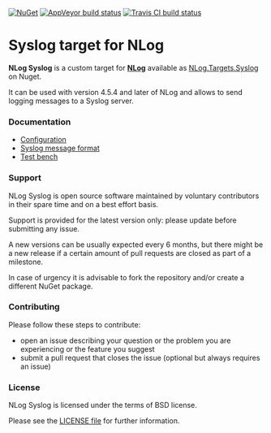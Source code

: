 [![NuGet](https://buildstats.info/nuget/Nlog.Targets.Syslog)](https://www.nuget.org/packages/NLog.Targets.Syslog/)
[![AppVeyor build status](https://ci.appveyor.com/api/projects/status/s5wqsmvk4bj76bug?svg=true)](https://ci.appveyor.com/project/luigiberrettini/nlog-targets-syslog)
[![Travis CI build status](https://travis-ci.org/luigiberrettini/NLog.Targets.Syslog.svg?branch=master)](https://travis-ci.org/luigiberrettini/NLog.Targets.Syslog)

Syslog target for NLog
======================

**NLog Syslog** is a custom target for [**NLog**](https://nlog-project.org/) available as [NLog.Targets.Syslog](https://www.nuget.org/packages/NLog.Targets.Syslog/) on Nuget.

It can be used with version 4.5.4 and later of NLog and allows to send logging messages to a Syslog server.


### Documentation

 - [Configuration](configuration.md)
 - [Syslog message format](syslog-message-format.md)
 - [Test bench](test-bench.md)


### Support

NLog Syslog is open source software maintained by voluntary contributors in their spare time and on a best effort basis.

Support is provided for the latest version only: please update before submitting any issue.

A new versions can be usually expected every 6 months, but there might be a new release if a certain amount of pull requests are closed as part of a milestone.

In case of urgency it is advisable to fork the repository and/or create a different NuGet package.


### Contributing

Please follow these steps to contribute:
 - open an issue describing your question or the problem you are experiencing or the feature you suggest
 - submit a pull request that closes the issue (optional but always requires an issue)


### License

NLog Syslog is licensed under the terms of BSD license.

Please see the [LICENSE file](../LICENSE) for further information.